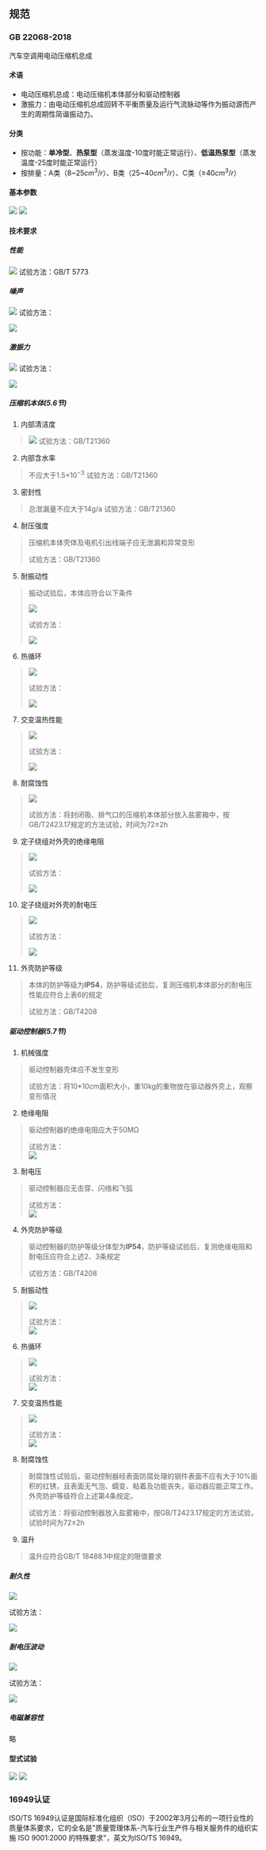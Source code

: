 ## 规范
### GB 22068-2018
汽车空调用电动压缩机总成
#### 术语
- 电动压缩机总成：电动压缩机本体部分和驱动控制器
- 激振力：由电动压缩机总成回转不平衡质量及运行气流脉动等作为振动源而产生的周期性简谐振动力。

#### 分类
- 按功能：**单冷型**、**热泵型**（蒸发温度-10度时能正常运行）、**低温热泵型**（蒸发温度-25度时能正常运行）
- 按排量：A类（8\~25$cm^3/r$）、B类（25\~40$cm^3/r$）、C类（≥40$cm^3/r$）
#### 基本参数
![](https://ddns.smpi.top:10000/md_attachments/Pasted%20image%2020220330132227.png)
![](https://ddns.smpi.top:10000/md_attachments/Pasted%20image%2020220330132306.png)

#### 技术要求
##### 性能
![](https://ddns.smpi.top:10000/md_attachments/Pasted%20image%2020220330133930.png)
试验方法：GB/T 5773
##### 噪声
![](https://ddns.smpi.top:10000/md_attachments/Pasted%20image%2020220330134249.png)
试验方法：

![](https://ddns.smpi.top:10000/md_attachments/Pasted%20image%2020220330143534.png)

##### 激振力
![](https://ddns.smpi.top:10000/md_attachments/Pasted%20image%2020220330134316.png)
试验方法：

![](https://ddns.smpi.top:10000/md_attachments/Pasted%20image%2020220330143610.png)

##### 压缩机本体(5.6节)
1. 内部清洁度  
> ![](https://ddns.smpi.top:10000/md_attachments/Pasted%20image%2020220330141030.png)
> 试验方法：GB/T21360
2. 内部含水率
> 不应大于1.5$\times 10^{-3}$
> 试验方法：GB/T21360
3. 密封性
> 总泄漏量不应大于14g/a
> 试验方法：GB/T21360
4. 耐压强度
> 压缩机本体壳体及电机引出线端子应无泄漏和异常变形
> 
> 试验方法：GB/T21360
5. 耐振动性
> 振动试验后，本体应符合以下条件
> 
> ![](https://ddns.smpi.top:10000/md_attachments/Pasted%20image%2020220330141401.png)
> 
> 试验方法：
> 
> ![](https://ddns.smpi.top:10000/md_attachments/Pasted%20image%2020220330143819.png)
6. 热循环
> ![](https://ddns.smpi.top:10000/md_attachments/Pasted%20image%2020220330141424.png)
> 
> 试验方法：
> 
> ![](https://ddns.smpi.top:10000/md_attachments/Pasted%20image%2020220330143952.png) 
7. 交变温热性能
> ![](https://ddns.smpi.top:10000/md_attachments/Pasted%20image%2020220330141441.png)
> 
> 试验方法：
> 
> ![](https://ddns.smpi.top:10000/md_attachments/Pasted%20image%2020220330144533.png)
8. 耐腐蚀性
> ![](https://ddns.smpi.top:10000/md_attachments/Pasted%20image%2020220330141452.png)
> 
> 试验方法：将封闭吸、排气口的压缩机本体部分放入盐雾箱中，按GB/T2423.17规定的方法试验，时间为72±2h
9. 定子绕组对外壳的绝缘电阻
> ![](https://ddns.smpi.top:10000/md_attachments/Pasted%20image%2020220330141502.png)
> 
> 试验方法：
> 
> ![](https://ddns.smpi.top:10000/md_attachments/Pasted%20image%2020220330144748.png)
10. 定子绕组对外壳的耐电压
> ![](https://ddns.smpi.top:10000/md_attachments/Pasted%20image%2020220330141520.png)
> 
> 试验方法：
> 
> ![](https://ddns.smpi.top:10000/md_attachments/Pasted%20image%2020220330144819.png)
11. 外壳防护等级
> 本体的防护等级为**IP54**，防护等级试验后，复测压缩机本体部分的耐电压性能应符合上表6的规定
> 
> 试验方法：GB/T4208

##### 驱动控制器(5.7节)
1. 机械强度
> 驱动控制器壳体应不发生变形
>
> 试验方法：将10\*10cm面积大小，重10kg的重物放在驱动器外壳上，观察变形情况
2. 绝缘电阻
> 驱动控制器的绝缘电阻应大于50MΩ
> 
> 试验方法：  
> ![](https://ddns.smpi.top:10000/md_attachments/Pasted%20image%2020220330145043.png)
3. 耐电压
> 驱动控制器应无击穿、闪络和飞弧
> 
> 试验方法：  
> ![](https://ddns.smpi.top:10000/md_attachments/Pasted%20image%2020220330145103.png)
4. 外壳防护等级
> 驱动控制器的防护等级分体型为**IP54**，防护等级试验后，复测绝缘电阻和耐电压应符合上述2、3条规定
> 
>  试验方法：GB/T4208
5. 耐振动性
> ![](https://ddns.smpi.top:10000/md_attachments/Pasted%20image%2020220330142505.png)
> 
> 试验方法：  
> ![](https://ddns.smpi.top:10000/md_attachments/Pasted%20image%2020220330145145.png)
6. 热循环
> ![](https://ddns.smpi.top:10000/md_attachments/Pasted%20image%2020220330142619.png)
> 
> 试验方法：  
> ![](https://ddns.smpi.top:10000/md_attachments/Pasted%20image%2020220330145212.png)
7. 交变温热性能
> ![](https://ddns.smpi.top:10000/md_attachments/Pasted%20image%2020220330142630.png)
> 
> 试验方法：  
> ![](https://ddns.smpi.top:10000/md_attachments/Pasted%20image%2020220330145244.png)
8. 耐腐蚀性
> 耐腐蚀性试验后，驱动控制器经表面防腐处理的钢件表面不应有大于10%面积的红锈，且表面无气泡、蠕变、粘着及功能丧失，驱动器应能正常工作。外壳防护等级符合上述第4条规定。
> 
> 试验方法：将驱动控制器放入盐雾箱中，按GB/T2423.17规定的方法试验，试验时间为72±2h
9. 温升
> 温升应符合GB/T 18488.1中规定的限值要求

##### 耐久性
![](https://ddns.smpi.top:10000/md_attachments/Pasted%20image%2020220330134731.png)

试验方法：

![](https://ddns.smpi.top:10000/md_attachments/Pasted%20image%2020220330145507.png)

##### 耐电压波动
![](https://ddns.smpi.top:10000/md_attachments/Pasted%20image%2020220330134755.png)

试验方法：

![](https://ddns.smpi.top:10000/md_attachments/Pasted%20image%2020220330145624.png)

##### 电磁兼容性
略

#### 型式试验
![](https://ddns.smpi.top:10000/md_attachments/Pasted%20image%2020220330145717.png)
![](https://ddns.smpi.top:10000/md_attachments/Pasted%20image%2020220330145742.png)

### 16949认证
ISO/TS 16949认证是国际标准化组织（ISO）于2002年3月公布的一项行业性的质量体系要求，它的全名是"质量管理体系-汽车行业生产件与相关服务件的组织实施 ISO 9001:2000 的特殊要求"，英文为ISO/TS 16949。